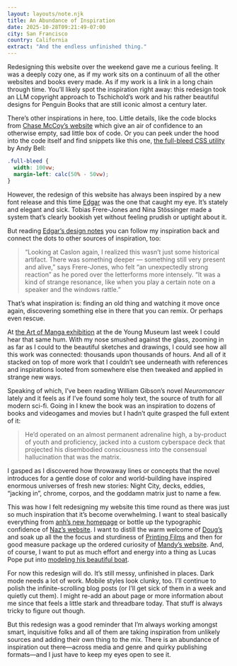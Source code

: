 ```yaml
---
layout: layouts/note.njk
title: An Abundance of Inspiration
date: 2025-10-28T09:21:49-07:00
city: San Francisco
country: California
extract: "And the endless unfinished thing."
---
```


Redesigning this website over the weekend gave me a curious feeling. It was a deeply cozy one, as if my work sits on a continuum of all the other websites and books every made. As if my work is a link in a long chain through time. You’ll likely spot the inspiration right away: this redesign took an LLM copyright approach to Tschichold’s work and his rather beautiful designs for Penguin Books that are still iconic almost a century later.

There’s other inspirations in here, too. Little details, like the code blocks from [Chase McCoy’s website](https://chsmc.org) which give an air of confidence to an otherwise empty, sad little box of code. Or you can peek under the hood into the code itself and find snippets like this one, [the full-bleed CSS utility](https://piccalil.li/blog/creating-a-full-bleed-css-utility/) by Andy Bell:

```css
.full-bleed {
  width: 100vw;
  margin-left: calc(50% - 50vw);
}
```

However, the redesign of this website has always been inspired by a new font release and this time [Edgar](https://frerejones.com/families/edgar) was the one that caught my eye. It’s  stately and elegant and sick. Tobias Frere-Jones and Nina Stössinger made a system that’s clearly bookish yet without feeling prudish or uptight about it.

But reading [Edgar’s design notes](https://frerejones.com/blog/designing-edgar) you can follow my inspiration back and connect the dots to other sources of inspiration, too:

 > “Looking at Caslon again, I realized this wasn’t just some historical artifact. There was something deeper — something still very present and alive,” says Frere-Jones, who felt “an unexpectedly strong reaction” as he pored over the letterforms more intensely. “It was a kind of strange resonance, like when you play a certain note on a speaker and the windows rattle.”

That’s what inspiration is: finding an old thing and watching it move once again, discovering something else in there that you can remix. Or perhaps even rescue.

At [the Art of Manga exhibition](https://www.famsf.org/exhibitions/art-of-manga) at  the de Young Museum last week I could hear that same hum. With my nose smushed against the glass, zooming in as far as I could to the beautiful sketches and drawings, I could see how all this work was connected: thousands upon thousands of hours. And all of it stacked on top of more work that I couldn’t see underneath with references and inspirations looted from somewhere else then tweaked and applied in strange new ways.

Speaking of which, I’ve been reading William Gibson’s novel _Neuromancer_ lately and it feels as if I’ve found some holy text, the source of truth for all modern sci-fi. Going in I knew the book was an inspiration to dozens of books and videogames and movies but I hadn’t quite grasped the full extent of it:

> He’d operated on an almost permanent adrenaline high, a by-product of youth and proficiency, jacked into a custom cyberspace deck that projected his disembodied consciousness into the consensual hallucination that was the matrix.

I gasped as I discovered how throwaway lines or concepts that the novel introduces for a gentle dose of color and world-building have inspired enormous universes of fresh new stories: Night City, decks, eddies, “jacking in”, chrome, corpos, and the goddamn matrix just to name a few.

This was how I felt redesigning my website this time round as there was just so much inspiration that it’s become overwhelming. I want to steal basically everything from [anh’s new homepage](https://anhvn.com) or bottle up the typographic confidence of [Naz’s website](https://nazhamid.com). I want to distill the warm welcome of [Doug’s](https://realdougwilson.com) and soak up all the the focus and sturdiness of [Printing Films](https://printingfilms.com) and then for good measure package up the ordered curiosity of [Mandy’s website](https://aworkinglibrary.com). And, of course, I want to put as much effort and energy into a thing as Lucas Pope put into [modeling his beautiful boat](https://youtu.be/90vqCKEEj3s?si=Sy-aoQiKiJMfRXHY).

For now this redesign will do. It’s still messy, unfinished in places. Dark mode needs a lot of work. Mobile styles look clunky, too. I’ll continue to polish the infinite-scrolling blog posts (or I’ll get sick of them in a week and quietly cut them). I might re-add an about page or more information about me since that feels a little stark and threadbare today. That stuff is always tricky to figure out though.

But this redesign was a good reminder that I’m always working amongst smart, inquisitive folks and all of them are taking inspiration from unlikely sources and adding their own thing to the mix. There is an abundance of inspiration out there—across media and genre and quirky publishing formats—and I just have to keep my eyes open to see it.
